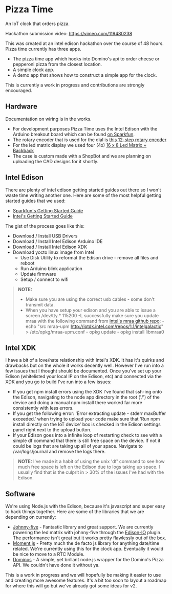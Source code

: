 Pizza Time
=================
An IoT clock that orders pizza. 

Hackathon submission video: https://vimeo.com/119480238

This was created at an intel edison hackathon over the course of 48 hours. Pizza time currently has three apps. 

* The pizza time app which hooks into Domino's api to order cheese or pepperoni pizza from the closest location. 
* A simple clock app.
* A demo app that shows how to construct a simple app for the clock. 

This is currently a work in progress and contributions are strongly encouraged. 


Hardware
---------------
Documentation on wiring is in the works. 
 
  - For development purposes Pizza Time uses the Intel Edison with the Arduino breakout board which can be found [on Sparkfun](https://www.sparkfun.com/products/13097). 
  - The rotary encoder that is used for the dial is [this 12-step rotary encoder](https://www.sparkfun.com/products/9117)
  - For the led matrix display we used four (4x) [16 x 8 Led Matrix + Backback](http://www.adafruit.com/products/2044) 
  - The case is custom made with a ShopBot and we are planning on uploading the CAD designs for it shortly. 


Intel Edison
---------------

There are plenty of intel edison getting started guides out there so I won't waste time writing another one. Here are some of the most helpful getting started guides that we used: 

- [Sparkfun's Getting Started Guide](https://learn.sparkfun.com/tutorials/edison-getting-started-guide)
- [Intel's Getting Started Guide](https://software.intel.com/en-us/iot/getting-started)

The gist of the process goes like this:

- Download / Install USB Drivers
- Download / Install Intel Edison Arduino IDE
- Download / Install Intel Edison XDK
- Download yocto linux image from Intel
	- Use Disk Utility to reformat the Edison drive - remove all files and reboot
	- Run Arduino blink application
	- Update firmware
	- Setup / connect to wifi

> **NOTE:** 
> 
>- Make sure you are using the correct usb cables - some don't transmit data. 
>- When you have setup your edison and you are able to issue a screen /dev/tty.* 115200 -L successfully make sure you update mraa with the following command from [intel's mraa github repo](https://github.com/intel-iot-devkit/mraa):
	- echo "src mraa-upm http://iotdk.intel.com/repos/1.1/intelgalactic" > /etc/opkg/mraa-upm.conf
	- opkg update
	- opkg install libmraa0


Intel XDK
---------------

I have a bit of a love/hate relationship with Intel's XDK. It has it's quirks and drawbacks but on the whole it works decently well. However I've run into a few issues that I thought should be documented. Once you've set up your Edison (whitelisted your local IP on the Edison, etc) and connected via the XDK and you go to build I've run into a few issues:

- If you get npm install errors using the XDK I've found that ssh-ing onto the Edison, navigating to the node app directory in the root ('/') of the device and doing a manual npm install there worked far more consistently with less errors. 
- If you get the following error:  'Error extracting update - stderr maxBuffer exceeded.' when trying to upload your code make sure that 'Run npm install directly on the IoT device' box is checked in the Edison settings panel right next to the upload button. 
- If your Edison goes into a infinite loop of restarting check to see with a simple df command that there is still free space on the device. If not it could be logs that are taking up all of your space. Navigate to /var/logs/journal and remove the logs there. 


> **NOTE:**   I've made it a habit of using the unix 'df' command to see how much free space is left on the Edison due to logs taking up space. I usually find that is the culprit in > 30% of the issues I've had with the Edison. 



Software
---------------

We're using Node.js with the Edison, because it's javascript and super easy to hack things together. Here are some of the libraries that we are depending on currently:

* [Johnny-five](https://github.com/rwaldron/johnny-five) - Fantastic library and great support. We are currently powering the led matrix with johnny-five through the [Edison-IO](https://github.com/rwaldron/edison-io) plugin. The performance isn't great but it works pretty flawlessly out of the box. 
* [Moment.js](http://momentjs.com/) - Pretty much the de facto js library for anything date/time related. We're currently using this for the clock app. Eventually it would be nice to move to a RTC Module. 
* [Dominos](https://github.com/RIAEvangelist/node-dominos-pizza-api) - A simple, yet brillant node.js wrapper for the Domino's Pizza API. We couldn't have done it without ya. 

This is a work in progress and we will hopefully be making it easier to use and creating more awesome features. It's a bit too soon to layout a roadmap for where this will go but we've already got some ideas for v2. 
